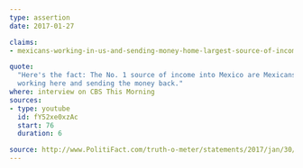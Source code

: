```yaml
---
type: assertion
date: 2017-01-27

claims:
- mexicans-working-in-us-and-sending-money-home-largest-source-of-income

quote:
  "Here's the fact: The No. 1 source of income into Mexico are Mexicans
  working here and sending the money back."
where: interview on CBS This Morning
sources:
- type: youtube
  id: fY52xe0xzAc
  start: 76
  duration: 6

source: http://www.PolitiFact.com/truth-o-meter/statements/2017/jan/30/kellyanne-conway/kellyanne-conway-incorrect-worker-remittances-mexi/
---
```

